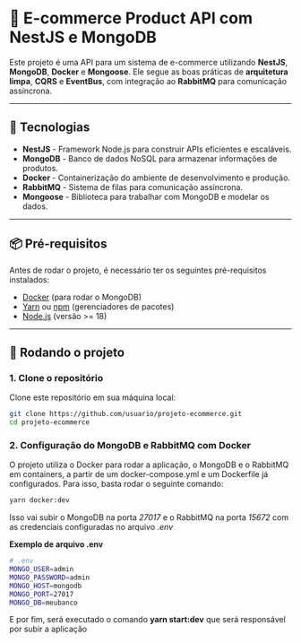 # 🛒 E-commerce Product API com NestJS e MongoDB

Este projeto é uma API para um sistema de e-commerce utilizando **NestJS**, **MongoDB**, **Docker** e **Mongoose**. Ele segue as boas práticas de **arquitetura limpa**, **CQRS** e **EventBus**, com integração ao **RabbitMQ** para comunicação assíncrona.

---

## 🚀 Tecnologias

- **NestJS** - Framework Node.js para construir APIs eficientes e escaláveis.
- **MongoDB** - Banco de dados NoSQL para armazenar informações de produtos.
- **Docker** - Containerização do ambiente de desenvolvimento e produção.
- **RabbitMQ** - Sistema de filas para comunicação assíncrona.
- **Mongoose** - Biblioteca para trabalhar com MongoDB e modelar os dados.

---

## 📦 Pré-requisitos

Antes de rodar o projeto, é necessário ter os seguintes pré-requisitos instalados:

- [Docker](https://www.docker.com/get-started) (para rodar o MongoDB)
- [Yarn](https://yarnpkg.com/) ou [npm](https://www.npmjs.com/) (gerenciadores de pacotes)
- [Node.js](https://nodejs.org/) (versão >= 18)

---

## 🚀 Rodando o projeto

### 1. Clone o repositório

Clone este repositório em sua máquina local:

```bash
git clone https://github.com/usuario/projeto-ecommerce.git
cd projeto-ecommerce
```

### 2. Configuração do MongoDB e RabbitMQ com Docker
O projeto utiliza o Docker para rodar a aplicação, o MongoDB e o RabbitMQ em containers, a partir de um docker-compose.yml e um Dockerfile já configurados. Para isso, basta rodar o seguinte comando:

```bash
yarn docker:dev
```

Isso vai subir o MongoDB na porta *27017* e o RabbitMQ na porta *15672* com as credenciais configuradas no arquivo *.env*

**Exemplo de arquivo .env**

```bash
# .env
MONGO_USER=admin
MONGO_PASSWORD=admin
MONGO_HOST=mongodb
MONGO_PORT=27017
MONGO_DB=meubanco
```

E por fim, será executado o comando **yarn start:dev** que será responsável por subir a aplicação

